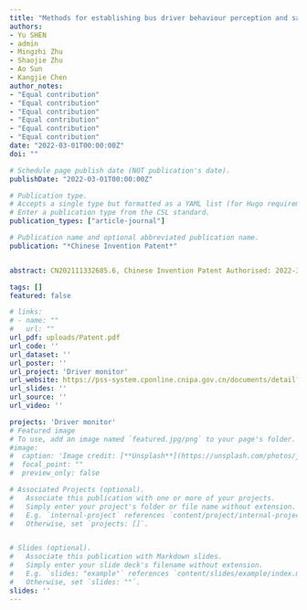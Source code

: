 ```yaml
---
title: "Methods for establishing bus driver behaviour perception and safety detection system"
authors:
- Yu SHEN
- admin
- Mingzhi Zhu
- Shaojie Zhu
- Ao Sun
- Kangjie Chen
author_notes:
- "Equal contribution"
- "Equal contribution"
- "Equal contribution"
- "Equal contribution"
- "Equal contribution"
- "Equal contribution"
date: "2022-03-01T00:00:00Z"
doi: ""

# Schedule page publish date (NOT publication's date).
publishDate: "2022-03-01T00:00:00Z"

# Publication type.
# Accepts a single type but formatted as a YAML list (for Hugo requirements).
# Enter a publication type from the CSL standard.
publication_types: ["article-journal"]

# Publication name and optional abbreviated publication name.
publication: "*Chinese Invention Patent*"


abstract: CN202111332685.6, Chinese Invention Patent Authorised: 2022-3-1

tags: []
featured: false

# links:
# - name: ""
#   url: ""
url_pdf: uploads/Patent.pdf
url_code: ''
url_dataset: ''
url_poster: ''
url_project: 'Driver monitor'
url_website: https://pss-system.cponline.cnipa.gov.cn/documents/detail?prevPageTit=changgui 
url_slides: ''
url_source: ''
url_video: ''

projects: 'Driver monitor'
# Featured image
# To use, add an image named `featured.jpg/png` to your page's folder. 
#image:
#  caption: 'Image credit: [**Unsplash**](https://unsplash.com/photos/jdD8gXaTZsc)'
#  focal_point: ""
#  preview_only: false

# Associated Projects (optional).
#   Associate this publication with one or more of your projects.
#   Simply enter your project's folder or file name without extension.
#   E.g. `internal-project` references `content/project/internal-project/index.md`.
#   Otherwise, set `projects: []`.


# Slides (optional).
#   Associate this publication with Markdown slides.
#   Simply enter your slide deck's filename without extension.
#   E.g. `slides: "example"` references `content/slides/example/index.md`.
#   Otherwise, set `slides: ""`.
slides: ''
---
```


